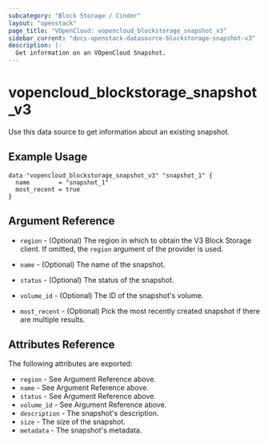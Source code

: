 ```yaml
---
subcategory: "Block Storage / Cinder"
layout: "openstack"
page_title: "VOpenCloud: vopencloud_blockstorage_snapshot_v3"
sidebar_current: "docs-openstack-datasource-blockstorage-snapshot-v3"
description: |-
  Get information on an VOpenCloud Snapshot.
---
```


# vopencloud\_blockstorage\_snapshot\_v3

Use this data source to get information about an existing snapshot.

## Example Usage

```hcl
data "vopencloud_blockstorage_snapshot_v3" "snapshot_1" {
  name        = "snapshot_1"
  most_recent = true
}
```

## Argument Reference

* `region` - (Optional) The region in which to obtain the V3 Block Storage
    client. If omitted, the `region` argument of the provider is used.

* `name` - (Optional) The name of the snapshot.

* `status` - (Optional) The status of the snapshot.

* `volume_id` - (Optional) The ID of the snapshot's volume.

* `most_recent` - (Optional) Pick the most recently created snapshot if there
    are multiple results.


## Attributes Reference

The following attributes are exported:

* `region` - See Argument Reference above.
* `name` - See Argument Reference above.
* `status` - See Argument Reference above.
* `volume_id` - See Argument Reference above.
* `description` - The snapshot's description.
* `size` - The size of the snapshot.
* `metadata` - The snapshot's metadata.
